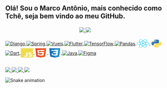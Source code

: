 ## Olá! Sou o Marco Antônio, mais conhecido como Tchê, seja bem vindo ao meu GitHub.    
###

<div align="center" style="display: inline_block">
  <a href="https://github.com/Tchez">
  <img height="150em" src="https://github-readme-stats.vercel.app/api?username=Tchez&show_icons=true&theme=dracula&include_all_commits=true&count_private=true"/>
  <img height="150em" src="https://github-readme-stats.vercel.app/api/top-langs/?username=Tchez&layout=compact&langs_count=7&theme=dracula"/>
</div>
  
<div style="display: inline_block"><br>
  <a href="https://github.com/Tchez/Alura_Python/tree/main/Django">
    <img align="center" alt="Django" height="30" width="40" src="https://cdn.jsdelivr.net/gh/devicons/devicon/icons/django/django-plain.svg" />   
  </a>          
  <a href="https://github.com/Tchez/algamoney-api">
    <img align="center" alt="Spring" height="30" width="40" src="https://cdn.jsdelivr.net/gh/devicons/devicon/icons/spring/spring-original.svg" />          
  </a>
  <a href="https://github.com/Tchez/Vuejs">
    <img align="center" alt="Vuejs" height="30" width="40" src="https://cdn.jsdelivr.net/gh/devicons/devicon/icons/vuejs/vuejs-original.svg" />
  </a>
  <a href="https://www.linkedin.com/feed/update/urn:li:activity:7053102114578808832/">
    <img align="center" alt="Flutter" height="30" width="40" src="https://cdn.jsdelivr.net/gh/devicons/devicon/icons/flutter/flutter-original.svg" />
  </a>           
  <a href="#">
    <img align="center" alt="TensorFlow" height="30" width="40" src="https://cdn.jsdelivr.net/gh/devicons/devicon/icons/tensorflow/tensorflow-original.svg" />
  </a>  
  <a href="https://colab.research.google.com/drive/192G9Y--M3lJlGIlbgjpvMP5hTxIGSy3e?usp=sharing">
    <img align="center" alt="Pandas" height="30" width="40" src="https://cdn.jsdelivr.net/gh/devicons/devicon/icons/pandas/pandas-original-wordmark.svg" />
  </a>    
  <a href="https://github.com/Tchez/React_alura">
    <img align="center" alt="React" height="30" width="40" src="https://raw.githubusercontent.com/devicons/devicon/master/icons/react/react-original.svg" />
  </a>
  <a href="https://github.com/Tchez/Conjuntos">
    <img align="center" alt="Python" height="30" width="40" src="https://raw.githubusercontent.com/devicons/devicon/master/icons/python/python-original.svg" />
  </a>
  <a href="https://www.linkedin.com/feed/update/urn:li:activity:7052002361757642752/?updateEntityUrn=urn%3Ali%3Afs_updateV2%3A%28urn%3Ali%3Aactivity%3A7052002361757642752%2CFEED_DETAIL%2CEMPTY%2CDEFAULT%2Cfalse%29">
    <img align="center" alt="Dart" height="30" width="40" src="https://cdn.jsdelivr.net/gh/devicons/devicon/icons/dart/dart-original.svg" />
  </a>  
  <a href="https://github.com/Tchez/IDW-JS">
    <img align="center" alt="Js" height="30" width="40" src="https://raw.githubusercontent.com/devicons/devicon/master/icons/javascript/javascript-plain.svg" />
  </a>
  <a href="https://github.com/Tchez/Rocketseat/">
    <img align="center" alt="HTML" height="30" width="40" src="https://raw.githubusercontent.com/devicons/devicon/master/icons/html5/html5-original.svg" />
  </a>
  <a href="https://Tchez.github.io/Rocketseat/">
    <img align="center" alt="CSS" height="30" width="40" src="https://raw.githubusercontent.com/devicons/devicon/master/icons/css3/css3-original.svg" />
  </a>  
  <a href="https://github.com/Tchez/Java-POO">
    <img align="center" alt="Java" height="30" width="40" src="https://cdn.jsdelivr.net/gh/devicons/devicon/icons/java/java-original.svg" />
  </a>
  <a href="https://www.figma.com/proto/1B06men3m0qN8Mr6Wqu7GT/Manual-do-Adulto?node-id=305-83&starting-point-node-id=305%3A83">
    <img align="center" alt="Figma" height="30" width="40" src="https://cdn.jsdelivr.net/gh/devicons/devicon/icons/figma/figma-original.svg" />
  </a>
</div>
  
##
  
<div> 
  <a href="https://www.linkedin.com/in/tchez" target="_blank">
    <img src="https://img.shields.io/badge/-LinkedIn-%230077B5?style=for-the-badge&logo=linkedin&logoColor=white" target="_blank">
  </a> 
  <a href = "mailto:marcomartins06@rede.ulbra.br">
    <img src="https://img.shields.io/badge/-Gmail-%23333?style=for-the-badge&logo=gmail&logoColor=white" target="_blank">
  </a>
  <a href="http://wa.me/+5563984999013" target="_blank">
    <img src="https://img.shields.io/badge/WhatsApp-25D366?style=for-the-badge&logo=whatsapp&logoColor=white" target="_blank">
  </a>
  <a href="https://www.instagram.com/_m_antonio/" target="_blank">
    <img src="https://img.shields.io/badge/-Instagram-%23E4405F?style=for-the-badge&logo=instagram&logoColor=white" target="_blank">
  </a>
  
    
  ![Snake animation](https://github.com/Tchez/Tchez/blob/output/github-contribution-grid-snake.svg)
</div>
